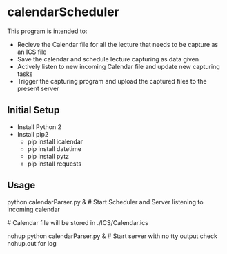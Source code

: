 # calendarScheduler
This program is intended to:
* Recieve the Calendar file for all the lecture that needs to be capture as an ICS file
* Save the calendar and schedule lecture capturing as data given
* Actively listen to new incoming Calendar file and update new capturing tasks
* Trigger the capturing program and upload the captured files to the present server

## Initial Setup
* Install Python 2
* Install pip2
  * pip install icalendar
  * pip install datetime
  * pip install pytz
  * pip install requests
  
## Usage
python calendarParser.py & # Start Scheduler and Server listening to incoming calendar

\# Calendar file will be stored in ./ICS/Calendar.ics

nohup python calendarParser.py & # Start server with no tty output check nohup.out for log
  
  
